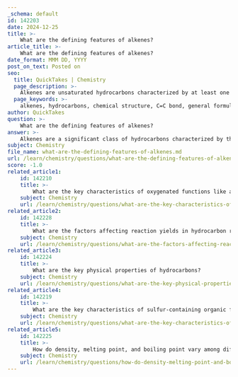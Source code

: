 ```yaml
---
_schema: default
id: 142203
date: 2024-12-25
title: >-
    What are the defining features of alkenes?
article_title: >-
    What are the defining features of alkenes?
date_format: MMM DD, YYYY
post_on_text: Posted on
seo:
  title: QuickTakes | Chemistry
  page_description: >-
    Alkenes are unsaturated hydrocarbons characterized by at least one carbon-carbon double bond, with unique structural, physical, and chemical properties essential in organic chemistry.
  page_keywords: >-
    alkenes, hydrocarbons, chemical structure, C=C bond, general formula, unsaturation, physical properties, reactivity, hybridization, isomerism, applications, organic chemistry
author: QuickTakes
question: >-
    What are the defining features of alkenes?
answer: >-
    Alkenes are a significant class of hydrocarbons characterized by the presence of at least one carbon-carbon double bond (C=C). Here are the defining features of alkenes:\n\n1. **Chemical Structure**: Alkenes have the general formula $C_nH_{2n}$, which indicates that they contain two fewer hydrogen atoms than their saturated counterparts, the alkanes, which have the formula $C_nH_{2n+2}$. This unsaturation is due to the presence of the double bond.\n\n2. **Physical Properties**:\n   - **State**: The first three alkenes (ethene, propene, and butene) are gases at room temperature, while those with five to eighteen carbon atoms are typically liquids, and higher alkenes are solids.\n   - **Color and Odor**: Most alkenes are colorless and odorless, with the exception of ethene, which has a sweet smell.\n   - **Solubility**: Alkenes are insoluble in water but soluble in non-polar solvents like benzene.\n\n3. **Reactivity**: Alkenes are more reactive than alkanes due to the presence of the carbon-carbon double bond, which is a site for chemical reactions. They primarily undergo addition reactions, where atoms or groups are added across the double bond. Other types of reactions include elimination, oxidation, and photooxygenation.\n\n4. **Hybridization**: The carbon atoms in alkenes are sp² hybridized, which means that they have a planar structure around the double bond. This hybridization leads to the formation of a π bond in addition to the σ bond between the carbon atoms.\n\n5. **Isomerism**: Alkenes can exhibit geometric (cis/trans) isomerism due to the restricted rotation around the double bond. This results in different spatial arrangements of substituents attached to the double-bonded carbons.\n\n6. **Applications**: Alkenes are important in organic chemistry and are often used as building blocks for the synthesis of more complex molecules. They readily participate in various chemical reactions, making them valuable in industrial applications.\n\nIn summary, alkenes are unsaturated hydrocarbons with distinctive structural, physical, and chemical properties that make them a crucial topic in organic chemistry.
subject: Chemistry
file_name: what-are-the-defining-features-of-alkenes.md
url: /learn/chemistry/questions/what-are-the-defining-features-of-alkenes
score: -1.0
related_article1:
    id: 142210
    title: >-
        What are the key characteristics of oxygenated functions like alcohols and phenols?
    subject: Chemistry
    url: /learn/chemistry/questions/what-are-the-key-characteristics-of-oxygenated-functions-like-alcohols-and-phenols
related_article2:
    id: 142228
    title: >-
        What are the factors affecting reaction yields in hydrocarbon reactions?
    subject: Chemistry
    url: /learn/chemistry/questions/what-are-the-factors-affecting-reaction-yields-in-hydrocarbon-reactions
related_article3:
    id: 142224
    title: >-
        What are the key physical properties of hydrocarbons?
    subject: Chemistry
    url: /learn/chemistry/questions/what-are-the-key-physical-properties-of-hydrocarbons
related_article4:
    id: 142219
    title: >-
        What are the key characteristics of sulfur-containing organic functions like thiols and thioethers?
    subject: Chemistry
    url: /learn/chemistry/questions/what-are-the-key-characteristics-of-sulfurcontaining-organic-functions-like-thiols-and-thioethers
related_article5:
    id: 142225
    title: >-
        How do density, melting point, and boiling point vary among different hydrocarbons?
    subject: Chemistry
    url: /learn/chemistry/questions/how-do-density-melting-point-and-boiling-point-vary-among-different-hydrocarbons
---
```


&nbsp;